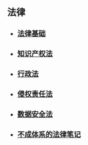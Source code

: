 ## 法律

- ### [法律基础](./法律基础/) 

- ### [知识产权法](./知识产权法/) 

- ### [行政法](./行政法/) 

- ### [侵权责任法](./侵权责任法/) 

- ### [数据安全法](./数据安全法/) 

- ### [不成体系的法律笔记](./关于法律的一些讨论/)
